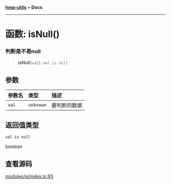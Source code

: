 [**hmp-utils**](../README.md) • **Docs**

***

# 函数: isNull()

### 判断是不是null

> **isNull**(`val`): `val is null`

## 参数

| 参数名 | 类型 | 描述 |
| :------ | :------ | :------ |
| `val` | `unknown` | 要判断的数据 |

## 返回值类型

`val is null`

boolean

## 查看源码

[modules/is/index.ts:93](https://github.com/hmp1049127947/hmp-utils/blob/4a6ef6c09762a1cd3b8d7a3366d8664e5e49db4c/src/modules/is/index.ts#L93)
